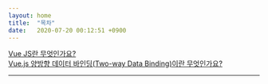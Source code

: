 ```yaml
---
layout: home
title:  "목차"
date:   2020-07-20 00:12:51 +0900
---
```


[Vue JS란 무엇인가요?](https://bethbang1004.github.io/vuejs/vue.js/%EA%B0%9C%EC%9A%94/2020/07/16/welcome-to-jekyll.html, "#1")      
[Vue.js 양방향 데이터 바인딩(Two-way Data Binding)이란 무엇인가요?](*https://bethbang1004.github.io/vuejs/vue.js/%EC%96%91%EB%B0%A9%ED%96%A5_%EB%8D%B0%EC%9D%B4%ED%84%B0_%EB%B0%94%EC%9D%B8%EB%94%A9/2020/07/18/binding-welcome-to-jekyll.html*, "#2")     
* * *
